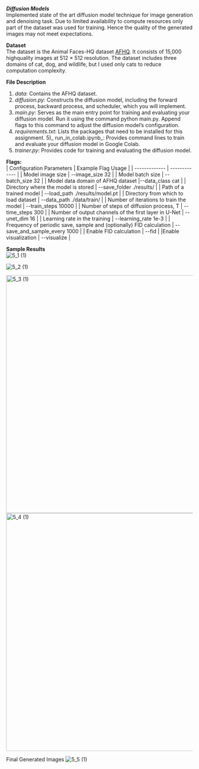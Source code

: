 ***Diffusion Models***\
Implemented state of the art diffusion model technique for image generation and denoising task. Due to limited availability to compute resources only part of the dataset was used for training. Hence the quality of the generated images may not meet expectations.

**Dataset**\
The dataset is the Animal Faces-HQ dataset [AFHQ](https://github.com/clovaai/stargan-v2/blob/master/README.md#animal-faces-hq-dataset-afhq). It consists of 15,000 highquality
images at 512 × 512 resolution. The dataset includes three domains of cat, dog, and wildlife, but I used only cats to reduce computation complexity.

**File Description**
1) _data_: Contains the AFHQ dataset.
2) _diffusion.py:_ Constructs the diffusion model, including the forward process, backward process, and scheduler, which you will implement.
3) _main.py_: Serves as the main entry point for training and evaluating your diffusion model. Run it using the command python main.py. Append flags to this command to adjust the diffusion model’s configuration.
4) _requirements.txt_: Lists the packages that need to be installed for this assignment.
5)_ run_in_colab.ipynb_: Provides command lines to train and evaluate your diffusion model in Google Colab.
6) _trainer.py_: Provides code for training and evaluating the diffusion model.

**Flags:**\
| Configuration Parameters  | Example Flag Usage |
| ------------- | ------------- |
| Model image size | --image_size 32 |
| Model batch size | --batch_size 32 |
| Model data domain of AFHQ dataset |--data_class cat |
| Directory where the model is stored | --save_folder ./results/ |
| Path of a trained model | --load_path ./results/model.pt |
| Directory from which to load dataset | --data_path ./data/train/ |
| Number of iterations to train the model  | --train_steps 10000 |
| Number of steps of diffusion process, T | --time_steps 300 |
| Number of output channels of the first layer in U-Net | --unet_dim 16 |
| Learning rate in the training | --learning_rate 1e-3 |
| Frequency of periodic save, sample and (optionally) FID calculation | --save_and_sample_every 1000 |
| Enable FID calculation | --fid |
|Enable visualization | --visualize |

**Sample Results**\
![5_1 (1)](https://github.com/vigkneshvr/Diffusion-Model/assets/48051034/0edcb4aa-d6a2-4411-b532-4b3da35415d4)

![5_2 (1)](https://github.com/vigkneshvr/Diffusion-Model/assets/48051034/1f8ae7df-f2f4-4f4f-98b1-27cd4eab796e)

<img width="641" alt="5_3 (1)" src="https://github.com/vigkneshvr/Diffusion-Model/assets/48051034/86a761d9-3254-4bf2-8939-65573dff98f1">
<img width="641" alt="5_4 (1)" src="https://github.com/vigkneshvr/Diffusion-Model/assets/48051034/f75b2438-e1f2-41d9-ae53-7e27a567fb3b">

Final Generated Images
![5_5 (1)](https://github.com/vigkneshvr/Diffusion-Model/assets/48051034/cbe5c891-d256-46a9-9d60-2466193c9d4a)




